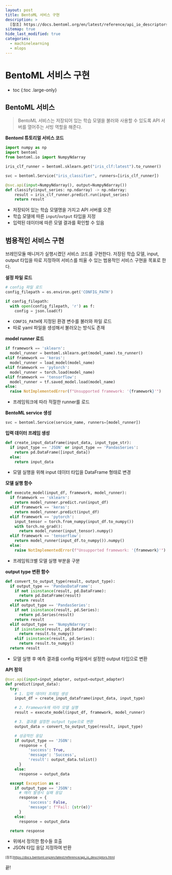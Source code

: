 ```yaml
---
layout: post
title: BentoML 서비스 구현
description: >
  [참조] https://docs.bentoml.org/en/latest/reference/api_io_descriptors.html
sitemap: true
hide_last_modified: true
categories:
  - machinelearning
  - mlops
---
```


# BentoML 서비스 구현

* toc
{:toc .large-only}

## BentoML 서비스

> BentoML 서비스는 저장되어 있는 학습 모델을 불러와 사용할 수 있도록 API 서버를 열어주는 서빙 역할을 해준다.


**Bentoml 튜토리얼 서비스 코드**

```py
import numpy as np
import bentoml
from bentoml.io import NumpyNdarray

iris_clf_runner = bentoml.sklearn.get("iris_clf:latest").to_runner()

svc = bentoml.Service("iris_classifier", runners=[iris_clf_runner])

@svc.api(input=NumpyNdarray(), output=NumpyNdarray())
def classify(input_series: np.ndarray) -> np.ndarray:
    result = iris_clf_runner.predict.run(input_series)
    return result
```

- 저장되어 있는 학습 모델명을 가지고 API 서버를 오픈
- 학습 모델에 따른 `input`/`output` 타입을 지정
- 입력된 데이터에 따른 모델 결과를 확인할 수 있음

## 범용적인 서비스 구현

브레인모듈 매니저가 실행시켰던 서비스 코드를 구현한다. 저장된 학습 모델, input, output 타입을 따로 지정하여 서비스를 띄울 수 있는 범용적인 서비스 구현을 목표로 한다.

**설정 파일 로드**

```py
# config 파일 로드
config_filepath = os.environ.get('CONFIG_PATH')

if config_filepath:
  with open(config_filepath, 'r') as f:
    config = json.load(f)
```

- `CONFIG_PATH`에 지정된 환경 변수를 불러와 파일 로드
- 따로 yaml 파일을 생성해서 불러오는 방식도 존재


**model runner 로드**

```py
if framework == 'sklearn':
  model_runner = bentoml.sklearn.get(model_name).to_runner()
elif framework == 'keras':
  model_runner = load_model(model_name)
elif framework == 'pytorch':
  model_runner = torch.load(model_name)
elif framework == 'tensorflow':
  model_runner = tf.saved_model.load(model_name)
else:
  raise NotImplementedError(f"Unsupported framework: '{framework}'")
```

- 프레임워크에 따라 적절한 runner를 로드

**BentoML service 생성**

```py
svc = bentoml.Service(service_name, runners=[model_runner])
```

**입력 데이터 프레임 생성**

```py
def create_input_dataframe(input_data, input_type_str):
  if input_type == 'JSON' or input_type == 'PandasSeries':
    return pd.DataFrame([input_data])
  else:
    return input_data
```

- 모델 실행을 위해 input 데이터 타입을 DataFrame 형태로 변경

**모델 실행 함수**

```py
def execute_model(input_df, framework, model_runner):
  if framework == 'sklearn':
    return model_runner.predict.run(input_df)
  elif framework == 'keras':
    return model_runner.predict(input_df)
  elif framework == 'pytorch':
    input_tensor = torch.from_numpy(input_df.to_numpy())
    with torch.no_grad():
      return model_runner(input_tensor).numpy()
  elif framework == 'tensorflow':
    return model_runner(input_df.to_numpy()).numpy()
  else:
    raise NotImplementedError(f"Unsupported framework: '{framework}'")
```

- 프레임워크별 모델 실행 부분을 구분


**output type 변환 함수**

```py
def convert_to_output_type(result, output_type):
  if output_type == 'PandasDataFrame':
    if not isinstance(result, pd.DataFrame):
      return pd.DataFrame(result)
    return result
  elif output_type == 'PandasSeries':
    if not isinstance(result, pd.Series):
      return pd.Series(result)
    return result
  elif output_type == 'NumpyNdarray':
    if isinstance(result, pd.DataFrame):
      return result.to_numpy()
    elif isinstance(result, pd.Series):
      return result.to_numpy()
  return result
```

- 모델 실행 후 예측 결과를 config 파일에서 설정한 output 타입으로 변환


**API 정의**

```py
@svc.api(input=input_adapter, output=output_adapter)
def predict(input_data):
  try:
    # 1. 입력 데이터 프레임 생성
    input_df = create_input_dataframe(input_data, input_type)

    # 2. Framework에 따라 모델 실행
    result = execute_model(input_df, framework, model_runner)

    # 3. 결과를 설정한 output type으로 변환
    output_data = convert_to_output_type(result, input_type)

    # 성공적인 응답
    if output_type == 'JSON':
      response = {
          'success': True,
          'message': 'Success',
          'result': output_data.tolist()
      }
    else:
      response = output_data

  except Exception as e:
    if output_type == 'JSON':
      # 에러 발생시 실패 응답
      response = {
          'success': False,
          'message': f"Fail: {str(e)}"
      }
    else:
      response = output_data

  return response
```

- 위에서 정의한 함수들 호출
- JSON 타입 응답 지정하여 반환






<span style="font-size:70%">[참조]https://docs.bentoml.org/en/latest/reference/api_io_descriptors.html</span>

끝!
